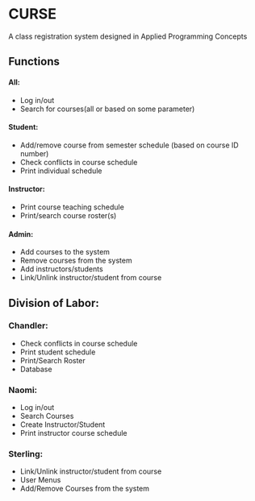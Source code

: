 # CURSE
A class registration system designed in Applied Programming Concepts

## Functions
#### All:
- Log in/out
- Search for courses(all or based on some parameter)

#### Student:
- Add/remove course from semester schedule (based on course ID number)
- Check conflicts in course schedule
- Print individual schedule

#### Instructor:
- Print course teaching schedule
- Print/search course roster(s)

#### Admin:
- Add courses to the system
- Remove courses from the system
- Add instructors/students
- Link/Unlink instructor/student from course


## Division of Labor:

### Chandler:
- Check conflicts in course schedule
- Print student schedule
- Print/Search Roster
- Database

### Naomi:
- Log in/out
- Search Courses
- Create Instructor/Student
- Print instructor course schedule

### Sterling:
- Link/Unlink instructor/student from course
- User Menus
- Add/Remove Courses from the system
